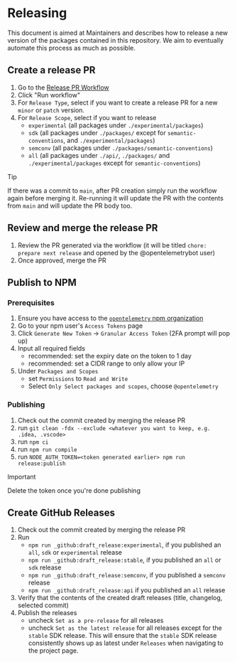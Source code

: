 # Releasing

This document is aimed at Maintainers and describes how to release a new version of the packages contained in this repository.
We aim to eventually automate this process as much as possible.

## Create a release PR

1. Go to the [Release PR Workflow](https://github.com/open-telemetry/opentelemetry-js/actions/workflows/create-or-update-release.yml)
2. Click "Run workflow"
3. For `Release Type`, select if you want to create a release PR for a new `minor` or `patch` version.
4. For `Release Scope`, select if you want to release
   - `experimental` (all packages under `./experimental/packages`)
   - `sdk` (all packages under `./packages/` except for `semantic-conventions`, and `./experimental/packages`)
   - `semconv` (all packages under `./packages/semantic-conventions`)
   - `all` (all packages under `./api/`, `./packages/` and `./experimental/packages` except for `semantic-conventions`)

> [!TIP]
> If there was a commit to `main`, after PR creation simply run the workflow again before merging it.
> Re-running it will update the PR with the contents from `main` and will update the PR body too.

## Review and merge the release PR

1. Review the PR generated via the workflow (it will be titled `chore: prepare next release` and opened by the @opentelemetrybot user)
2. Once approved, merge the PR

## Publish to NPM

### Prerequisites

1. Ensure you have access to the [`opentelemetry` npm organization](https://www.npmjs.com/org/opentelemetry)
2. Go to your npm user's `Access Tokens` page
3. Click `Generate New Token` -> `Granular Access Token` (2FA prompt will pop up)
4. Input all required fields
   - recommended: set the expiry date on the token to 1 day
   - recommended: set a CIDR range to only allow your IP
5. Under `Packages and Scopes`
   - set `Permissions` to `Read and Write`
   - Select `Only Select packages and scopes`, choose `@opentelemetry`

### Publishing

1. Check out the commit created by merging the release PR
2. run `git clean -fdx --exclude <whatever you want to keep, e.g. .idea, .vscode>`
3. run `npm ci`
4. run `npm run compile`
5. run `NODE_AUTH_TOKEN=<token generated earlier> npm run release:publish`

> [!IMPORTANT]
> Delete the token once you're done publishing

## Create GitHub Releases

1. Check out the commit created by merging the release PR
2. Run
   - `npm run _github:draft_release:experimental`, if you published an `all`, `sdk` or `experimental` release
   - `npm run _github:draft_release:stable`, if you published an `all` or `sdk` release
   - `npm run _github:draft_release:semconv`, if you published a `semconv` release
   - `npm run _github:draft_release:api` if you published an `all` release
3. Verify that the contents of the created draft releases (title, changelog, selected commit)
4. Publish the releases
   - uncheck `Set as a pre-release` for all releases
   - uncheck `Set as the latest release` for all releases except for the `stable` SDK release. This will ensure that the
     `stable` SDK release consistently shows up as latest under `Releases` when navigating to the project page.
